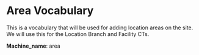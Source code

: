 # Area Vocabulary
This is a vocabulary that will be used for adding location areas on the site. We will use this for the Location Branch and Facility CTs.

**Machine_name**: area
